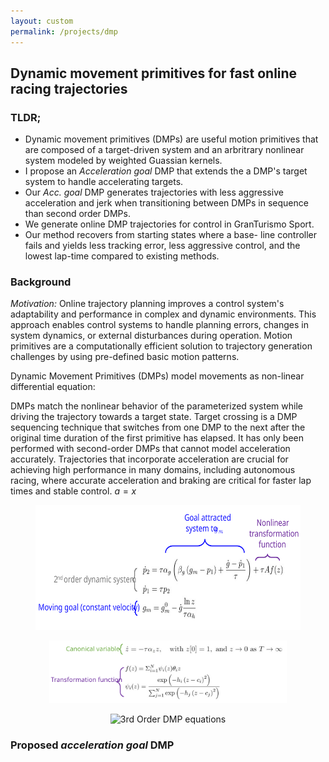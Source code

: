 ```yaml
---
layout: custom
permalink: /projects/dmp
---
```



## Dynamic movement primitives for fast online racing trajectories
### TLDR;
- Dynamic movement primitives (DMPs) are useful motion primitives that are composed of a target-driven system and an arbritrary nonlinear system modeled by weighted Guassian kernels.
- I propose an _Acceleration goal_ DMP that extends the a DMP's target system
to handle accelerating targets.
- Our _Acc. goal_ DMP generates trajectories with less
aggressive acceleration and jerk when transitioning
between DMPs in sequence than second order DMPs.
- We generate online DMP trajectories for control in
GranTurismo Sport.
- Our method recovers from starting states where a base-
line controller fails and yields less tracking error, less
aggressive control, and the lowest lap-time compared
to existing methods.

### Background
_Motivation:_ Online trajectory planning improves a control system's adaptability and performance in complex and dynamic environments. This approach enables control systems to handle planning errors, changes in system dynamics, or external disturbances during operation. Motion primitives are a computationally efficient solution to trajectory generation challenges by using pre-defined basic motion patterns.

Dynamic Movement Primitives (DMPs) model movements as non-linear differential equation:


 DMPs match the nonlinear behavior of the parameterized system while driving the trajectory towards a target state. Target crossing is a DMP sequencing technique that switches from one DMP to the next after the original time duration of the first primitive has elapsed. It has only been performed with second-order DMPs that cannot model acceleration accurately. Trajectories that incorporate acceleration are crucial for achieving high performance in many domains, including autonomous racing, where accurate acceleration and braking are critical for faster lap times and stable control.
 $a = x$

<div style="text-align: center;">
<figure>
<img src="./eqns/dmp/dmp2.svg" alt="Accel. goal equations" height="200"/>       
</figure>
</div>

<div style="text-align: center;">
<figure>
<img src="./eqns/dmp/transformation.svg" alt="2nd Order DMP equations" height="100"/>       
</figure>
</div>

<div style="text-align: center;">
<figure>
<img src="./eqns.dmp/dmp3.svg" alt="3rd Order DMP equations" height="170"/>       
</figure>
</div>

### Proposed _acceleration goal_ DMP
